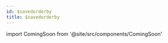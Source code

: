 ```yaml
---
id: $savedorderby
title: $savedorderby 
---
```


import ComingSoon from '@site/src/components/ComingSoon'

<ComingSoon/>
